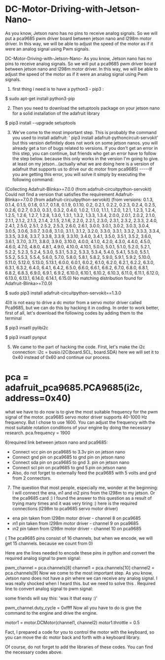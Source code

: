 # DC-Motor-Driving-with-Jetson-Nano-
 As you know, Jetson nano has no pins to receive analog signals. So we will put a pca9685 pwm driver board between jetson nano and l298m motor driver. In this way, we will be able to adjust the speed of the motor as if it were an analog signal using Pwm signals.

DC-Motor-Driving-with-Jetson-Nano-
As you know, Jetson nano has no pins to receive analog signals. So we will put a pca9685 pwm driver board between jetson nano and l298m motor driver. In this way, we will be able to adjust the speed of the motor as if it were an analog signal using Pwm signals.

1) first thing i need is to have a python3 - pip3 :

$ sudo apt-get install python3-pip

2) Then you need to download the setuptools package on your jetson nano for a solid installation of the adafruit library

$ pip3 install --upgrade setuptools

3) We've come to the most important step. This is probably the command you used to install adafruit: ' pip3 install adafruit-pythoncircuit-servokit' but this version definitely does not work on some jetson nanos. you will already get a ton of bugs related to versions. If you don't get an error in this step, you can continue, but friends who get an error have to follow the step below. because this only works in the version I'm going to give. at least on my jetson...(actually what we are doing here is a version of adafruit that supports us to drive our dc motor from pca9685)
-----If you are getting this error, you will solve it simply by executing the following command:

(Collecting Adafruit-Blinka>=7.0.0 (from adafruit-circuitpython-servokit) Could not find a version that satisfies the requirement Adafruit-Blinka>=7.0.0 (from adafruit-circuitpython-servokit) (from versions: 0.1.3, 0.1.4, 0.1.5, 0.1.6, 0.1.7, 0.1.8, 0.1.9, 0.1.10, 0.2, 0.2.1, 0.2.2, 0.2.3, 0.2.4, 0.2.5, 0.2.6, 0.2.7, 0.3.0, 0.3.1, 0.3.2, 0.4.0, 1.0.2, 1.1.0, 1.1.1, 1.2.0, 1.2.1, 1.2.3, 1.2.4, 1.2.5, 1.2.6, 1.2.7, 1.2.8, 1.3.0, 1.3.1, 1.3.2, 1.3.3, 1.3.4, 2.0.0, 2.0.1, 2.0.2, 2.1.0, 2.1.1, 2.1.2, 2.1.3, 2.1.4, 2.1.5, 2.1.6, 2.2.0, 2.2.1, 2.3.0, 2.3.1, 2.3.2, 2.3.3, 2.4.0, 2.4.1, 2.5.0, 2.5.1, 2.5.2, 2.5.3, 2.6.0, 2.6.1, 3.0.0, 3.0.1, 3.0.2, 3.0.3, 3.0.4, 3.0.5, 3.0.6, 3.0.7, 3.0.8, 3.1.0, 3.1.1, 3.1.2, 3.2.0, 3.3.0, 3.3.1, 3.3.2, 3.3.3, 3.3.4, 3.3.5, 3.3.6, 3.3.7, 3.3.8, 3.3.9, 3.3.10, 3.4.0, 3.4.1, 3.5.0, 3.5.1, 3.5.2, 3.6.0, 3.6.1, 3.7.0, 3.7.1, 3.8.0, 3.9.0, 3.10.0, 4.0.0, 4.1.0, 4.2.0, 4.3.0, 4.4.0, 4.5.0, 4.6.0, 4.7.0, 4.8.0, 4.8.1, 4.9.0, 4.10.0, 4.10.1, 5.0.0, 5.0.1, 5.1.0, 5.2.0, 5.2.1, 5.2.2, 5.2.3, 5.2.4, 5.3.0, 5.3.1, 5.3.2, 5.3.3, 5.3.4, 5.4.0, 5.4.1, 5.5.0, 5.5.1, 5.5.2, 5.5.3, 5.5.4, 5.6.0, 5.7.0, 5.8.0, 5.8.1, 5.8.2, 5.9.0, 5.9.1, 5.9.2, 5.10.0, 5.11.0, 5.12.0, 5.13.0, 5.13.1, 6.0.0, 6.0.1, 6.0.2, 6.1.0, 6.2.0, 6.2.1, 6.2.2, 6.3.0, 6.3.1, 6.3.2, 6.4.0, 6.4.1, 6.4.2, 6.5.0, 6.6.0, 6.6.1, 6.6.2, 6.7.0, 6.8.0, 6.8.1, 6.8.2, 6.8.3, 6.9.0, 6.9.1, 6.9.2, 6.10.0, 6.10.1, 6.10.2, 6.10.3, 6.11.0, 6.11.1, 6.12.0, 6.13.0, 6.13.1, 6.14.0, 6.14.1, 6.15.0) No matching distribution found for Adafruit-Blinka>=7.0.0)

$ sudo pip3 install adafruit-circuitpython-servokit==1.3.0

4)It is not easy to drive a dc motor from a servo motor driver called Pca9685, but we can do this by hacking it in coding. In order to work better, first of all, let's download the following codes by adding them to the terminal

$ pip3 insatll pylibi2c 

$ pip3 insatll pynput

5) We came to the part of hacking the code. First, let's make the i2c connection:
i2c = busio.I2C(board.SCL, board.SDA)
here we will set it to 0x40 instead of 0x60 and continue our process.

# pca = adafruit_pca9685.PCA9685(i2c, address=0x40)

what we have to do now is to give the most suitable frequency for the pwm signal of the motor. pca9685 servo motor driver supports 40-1000 Hz frequency. But I chose to use 1600. You can adjust the frequency with the most suitable rotation conditions of your engine by doing the necessary research.
pca.frequency = 1900
 
6)required link between jetson nano and pca9685:
-  Connect vcc pin on pca9685 to 3.3v pin on jetson nano
-  Connect gnd pin on pca9685 to gnd pin on jetson nano
-  Connect sda pin on pca9685 to gnd 3. pin on jetson nano
-  Connect scl pin on pca9685 to gnd 5.pin on jetson nano
- Also, do not forget to externally feed the pca9685 with 5 volts and gnd from 2 connectors.

7) The question that most people, especially me, wonder at the beginning: I will connect the ena, ın1 and ın2 pins from the l298m to my jetson. Or the pca9685 card :) I found the answer to this question as a result of trying many times and it was very tiring :)
here is the required connections (l298m to pca9685 servo motor driver)

-  ena pin taken from l298m motor driver - channel 8 on pca9685
-  ın1 pin taken from l298m motor driver - channel 9 on pca9685
-  ın2 pin taken from l298m motor driver - channel 10 on pca9685
 
( The pca9685 pins consist of 16 channels, but when we encode, we will get 15 channels. because we count from 0)

Here are the lines needed to encode these pins in python and convert the required analog signal to pwm signal:

pwm_channel = pca.channels[8]
channel1 = pca.channels[10]
channel2 = pca.channels[9]
Now we come to the most important step. As you know, Jetson nano does not have a pin where we can receive any analog signal. I was really shocked when I heard this. but we need to solve this . Required line to convert analog signal to pwm signal:

some friends will say this: 'was it that easy :)'

pwm_channel.duty_cycle = 0xffff
Now all you have to do is give the command to the engine and drive the engine.

motor1 = motor.DCMotor(channel1, channel2) motor1.throttle = 0.5

Fact, I prepared a code for you to control the motor with the keyboard, so you can move the dc motor back and forth with a keyboard library.

Of course, do not forget to add the libraries of these codes. You can find the necessary codes above.
